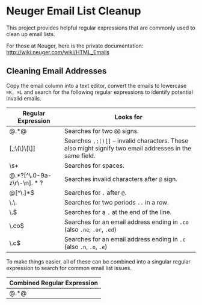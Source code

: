 # Neuger Email List Cleanup
This project provides helpful regular expressions that are commonly used to clean up email lists.

For those at Neuger, here is the private documentation:
http://wiki.neuger.com/wiki/HTML_Emails

## Cleaning Email Addresses
Copy the email column into a text editor, convert the emails to lowercase `⌘K, ⌘L` and search for the following regular expressions to identify potential invalid emails.

| Regular Expression         | Looks for                                                                                                     |
|----------------------------|---------------------------------------------------------------------------------------------------------------|
| @.*@                       | Searches for two `@@` signs.                                                                                   |
| [,;\\(\\)\\[\\]]               | Searches `,;()[]` – invalid characters. These also might signify two email addresses in the same field.       |
| \s+                        | Searches for spaces.                                                                                          |
| @.*?[^\\.0-9a-z\\r\\-\\n$].*?$ | Searches invalid characters after `@` sign.                                                                   |
| @[^\\.]*$                   | Searches for `.` after `@`.                                                                                   |
| \\.\\.                       | Searches for two periods `..` in a row.                                                                       |
| \\.$                        | Searches for a `.` at the end of the line.                                                                    |
| \\.co$                      | Searches for an email address ending in `.co` (also `.ne`, `.or`, `.ed`)                                      |
| \\.c$                       | Searches for an email address ending in `.c` (also `.n`, `.o`, `.e`)                                          |

To make things easier, all of these can be combined into a singular regular expression to search for common email list issues.

| Combined Regular Expression                                                                                     |
|-----------------------------------------------------------------------------------------------------------------|
| @.\*@|[,;\\(\\)\[\\]]| +|@.*?[^\\.0-9a-z\\r\\-\\n$].*?$\\|@[^\\.]*$|\\.\\.|\\.$|\\.co?$|\\.ne?$|\\.or?$|\\.ed?$|\\.go?$ |
